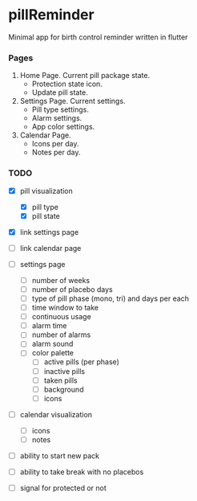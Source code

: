 # pillReminder
Minimal app for birth control reminder written in flutter


### Pages
1. Home Page. Current pill package state.
     * Protection state icon.
     * Update pill state.
2. Settings Page. Current settings. 
    * Pill type settings.
    * Alarm settings.
    * App color settings.
3. Calendar Page. 
    * Icons per day.
    * Notes per day.


### TODO

- [x] pill visualization
  - [x] pill type
  - [x] pill state
- [x] link settings page
- [ ] link calendar page


- [ ] settings page
  - [ ] number of weeks
  - [ ] number of placebo days
  - [ ] type of pill phase (mono, tri) and days per each
  - [ ] time window to take
  - [ ] continuous usage
  - [ ] alarm time
  - [ ] number of alarms
  - [ ] alarm sound
  - [ ] color palette
    - [ ] active pills (per phase)
    - [ ] inactive pills
    - [ ] taken pills
    - [ ] background 
    - [ ] icons
  
- [ ] calendar visualization
  - [ ] icons
  - [ ] notes
  
- [ ] ability to start new pack
- [ ] ability to take break with no placebos
- [ ] signal for protected or not
